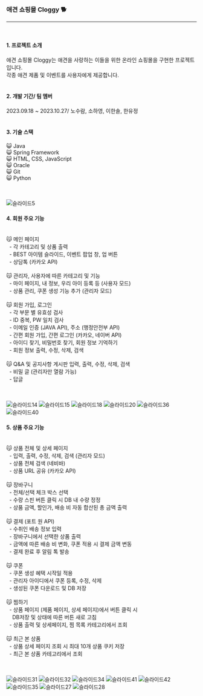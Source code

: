 ### 애견 쇼핑몰 Cloggy 🐕 
---
<br>

#### 1. 프로젝트 소개 
애견 쇼핑몰 Cloggy는 애견을 사랑하는 이들을 위한 온라인 쇼핑몰을 구현한 프로젝트입니다.<br>
각종 애견 제품 및 이벤트를 사용자에게 제공합니다.
<br><br>

#### 2. 개발 기간/ 팀 멤버
2023.09.18 ~ 2023.10.27/ 노수람, 소하영, 이한솔, 한유정
<br><br>

#### 3. 기술 스택
😺 Java<br>
😺 Spring Framework<br>
😺 HTML, CSS, JavaScript<br>
😺 Oracle<br>
😺 Git<br>
😺 Python<br>
<br><br>

![슬라이드5](https://github.com/ifn477/team_project/assets/145645381/72ec9f3c-cf7a-4ec2-8311-64daf5d240d4)


#### 4. 회원 주요 기능
<br>
😽 메인 페이지<br>
&nbsp; - 각 카테고리 및 상품 출력<br>
&nbsp; - BEST 아이템 슬라이드, 이벤트 팝업 창, 업 버튼<br>
&nbsp; - 상담톡 (카카오 API)<br><br>
😽 관리자, 사용자에 따른 카테고리 및 기능<br>
&nbsp; - 마이 페이지, 내 정보, 우리 아이 등록 등 (사용자 모드)<br>
&nbsp; - 상품 관리, 쿠폰 생성 기능 추가 (관리자 모드)<br><br>
😽 회원 가입, 로그인<br>
&nbsp; - 각 부문 별 유효성 검사<br>
&nbsp; - ID 중복, PW 일치 검사<br>
&nbsp; - 이메일 인증 (JAVA API), 주소 (행정안전부 API)<br>
&nbsp; - 간편 회원 가입, 간편 로그인 (카카오, 네이버 API)<br>
&nbsp; - 아이디 찾기, 비밀번호 찾기, 회원 정보 기억하기<br>
&nbsp; - 회원 정보 출력, 수정, 삭제, 검색<br><br>
😽 Q&A  및 공지사항 게시판 입력, 출력, 수정, 삭제, 검색<br>
&nbsp; - 비밀 글 (관리자만 열람 가능)<br>
&nbsp; - 답글<br><br>
<br>

![슬라이드14](https://github.com/ifn477/team_project/assets/145645381/3bb9285c-34b3-4fb1-82c0-40abc194ad97)
![슬라이드15](https://github.com/ifn477/team_project/assets/145645381/dbe7f9ec-1fc4-45e9-b5ba-bf3633cf36a5)
![슬라이드18](https://github.com/ifn477/team_project/assets/145645381/52e732d3-23a3-4aff-a722-4ac0449986de)
![슬라이드20](https://github.com/ifn477/team_project/assets/145645381/77a5454b-9559-4234-b268-9fa17563f0f8)
![슬라이드36](https://github.com/ifn477/team_project/assets/145645381/a8085527-1fe3-4f58-b440-ec9543030016)
![슬라이드40](https://github.com/ifn477/team_project/assets/145645381/7696fadb-66b0-44d6-b1da-b24301838600)

#### 5. 상품 주요 기능
<br>
😽 상품 전체 및 상세 페이지<br>
&nbsp;    - 입력, 출력, 수정, 삭제, 검색 (관리자 모드)<br>
&nbsp;    - 상품 전체 검색 (네비바)<br>
&nbsp;    - 상품 URL 공유 (카카오 API)<br><br>
😽 장바구니<br>
&nbsp;    - 전체/선택 체크 박스 선택<br>
&nbsp;    - 수량 스핀 버튼 클릭 시 DB 내 수량 정정<br>
&nbsp;    - 상품 금액, 할인가, 배송 비 자동 합산된 총 금액 출력<br><br>
😽 결제 (포트 원 API)<br>
&nbsp;    - 수취인 배송 정보 입력<br>
&nbsp;    - 장바구니에서 선택한 상품 출력<br>
&nbsp;    - 금액에 따른 배송 비 변화, 쿠폰 적용 시 결제 금액 변동<br>
&nbsp;    - 결제 완료 후 알림 톡 발송<br><br>
😽 쿠폰<br>
&nbsp;    - 쿠폰 생성 혜택 시작일 적용<br>
&nbsp;    - 관리자 아이디에서 쿠폰 등록, 수정, 삭제<br>
&nbsp;    - 생성된 쿠폰 다운로드 및 DB 저장<br><br>
😽 찜하기<br>
&nbsp;    - 상품 페이지 (제품 페이지, 상세 페이지)에서 버튼 클릭 시<br>
&nbsp;&nbsp;&nbsp;      DB저장 및 상태에 따른 버튼 새로 고침<br>
&nbsp;    - 상품 출력 및 상세페이지, 찜 목록 카테고리에서 조회<br><br>
😽 최근 본 상품<br>
&nbsp;    - 상품 상세 페이지 조회 시 최대 10개 상품 쿠키 저장<br>
&nbsp;    - 최근 본 상품 카테고리에서 조회<br><br>
<br>
 
![슬라이드31](https://github.com/ifn477/team_project/assets/145645381/197ca6a5-ac0c-4214-bc7a-b1420b12030c)
![슬라이드32](https://github.com/ifn477/team_project/assets/145645381/da2e5289-555f-455e-ac54-e853ac54239e)
![슬라이드34](https://github.com/ifn477/team_project/assets/145645381/bcc63ce0-7430-42e8-a385-c325797a45ed)
![슬라이드41](https://github.com/ifn477/team_project/assets/145645381/57358715-c83a-4b3d-9df8-7c033e4cd007)
![슬라이드42](https://github.com/ifn477/team_project/assets/145645381/ea9c536a-045d-458a-8c59-53fdfa2936af)
![슬라이드35](https://github.com/ifn477/team_project/assets/145645381/5b22e7c9-fdbc-4b5e-99c3-9dbe0581f887)
![슬라이드27](https://github.com/ifn477/team_project/assets/145645381/1274cf08-ff51-468e-8a32-776d9cb4f7c5)
![슬라이드28](https://github.com/ifn477/team_project/assets/145645381/7542f9c6-fd32-4cf4-8c35-9c6465529b90)

<br>
